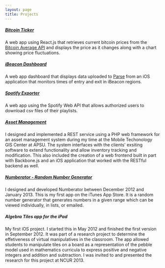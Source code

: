```yaml
---
layout: page
title: Projects
---  
```

##### [Bitcoin Ticker](https://github.com/Lbatson/bitcoin-ticker)
A web app using React.js that retrieves current bitcoin prices from the [Bitcoin Average API](https://bitcoinaverage.com/api) and displays the price as it changes along with a chart showing price fluctuations.

##### [iBeacon Dashboard](https://github.com/Lbatson/ibeacon-dashboard)
A web app dashboard that displays data uploaded to [Parse](https://parse.com/) from an iOS application that monitors times of entry and exit in iBeacon regions.

##### [Spotify Exporter](https://github.com/Lbatson/spotify-exporter)
A web app using the Spotify Web API that allows authorized users to download csv files of their playlists.

##### [Asset Management](http://www.apsu.edu/news/apsu-student-and-gis-center-develop-inventory-app)
I designed and implemented a REST service using a PHP web framework for an asset management system during my time at the Mobile Techonology GIS Center at APSU. The system interfaces with the clients' exsiting software to extend functionality and allow inventory tracking and modification. This also included the creation of a web frontend built in part with Backbone.js and an iOS application that worked with the RESTful backend as well.

##### [Numberator - Random Number Generator](https://itunes.apple.com/us/app/numberator-random-number-generator/id592819993?mt=8)
I designed and developed Numberator between December 2012 and January 2013. This is my first app on the iTunes App Store. It is a random number generator that generates numbers in a given range which can be viewed individually, in lists, or emailed.  

##### Algebra Tiles app for the iPad
My first iOS project. I started this in May 2012 and finished the first version in September 2012. It was part of a research project to determine the effetiveness of virtual manipulatives in the classroom. The app allowed students to manipulate tiles on a board as a representation of the pebble model used in mathematics curricula to express positive and negative integers and addition and subtraction. I was invited to and presented the research for this project at NCUR 2013.
